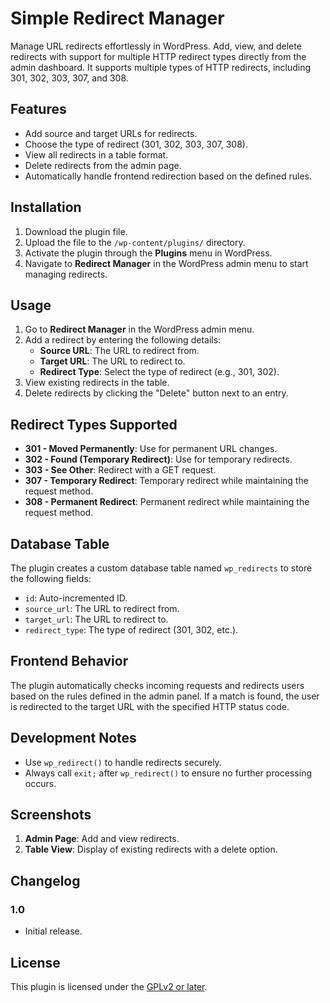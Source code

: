 # Simple Redirect Manager

Manage URL redirects effortlessly in WordPress. Add, view, and delete redirects with support for multiple HTTP redirect types directly from the admin dashboard. It supports multiple types of HTTP redirects, including 301, 302, 303, 307, and 308.

## Features

- Add source and target URLs for redirects.
- Choose the type of redirect (301, 302, 303, 307, 308).
- View all redirects in a table format.
- Delete redirects from the admin page.
- Automatically handle frontend redirection based on the defined rules.

## Installation

1. Download the plugin file.
2. Upload the file to the `/wp-content/plugins/` directory.
3. Activate the plugin through the **Plugins** menu in WordPress.
4. Navigate to **Redirect Manager** in the WordPress admin menu to start managing redirects.

## Usage

1. Go to **Redirect Manager** in the WordPress admin menu.
2. Add a redirect by entering the following details:
   - **Source URL**: The URL to redirect from.
   - **Target URL**: The URL to redirect to.
   - **Redirect Type**: Select the type of redirect (e.g., 301, 302).
3. View existing redirects in the table.
4. Delete redirects by clicking the "Delete" button next to an entry.

## Redirect Types Supported

- **301 - Moved Permanently**: Use for permanent URL changes.
- **302 - Found (Temporary Redirect)**: Use for temporary redirects.
- **303 - See Other**: Redirect with a GET request.
- **307 - Temporary Redirect**: Temporary redirect while maintaining the request method.
- **308 - Permanent Redirect**: Permanent redirect while maintaining the request method.

## Database Table

The plugin creates a custom database table named `wp_redirects` to store the following fields:

- `id`: Auto-incremented ID.
- `source_url`: The URL to redirect from.
- `target_url`: The URL to redirect to.
- `redirect_type`: The type of redirect (301, 302, etc.).

## Frontend Behavior

The plugin automatically checks incoming requests and redirects users based on the rules defined in the admin panel. If a match is found, the user is redirected to the target URL with the specified HTTP status code.

## Development Notes

- Use `wp_redirect()` to handle redirects securely.
- Always call `exit;` after `wp_redirect()` to ensure no further processing occurs.

## Screenshots

1. **Admin Page**: Add and view redirects.
2. **Table View**: Display of existing redirects with a delete option.

## Changelog

### 1.0
- Initial release.

## License

This plugin is licensed under the [GPLv2 or later](https://www.gnu.org/licenses/gpl-2.0.html).

